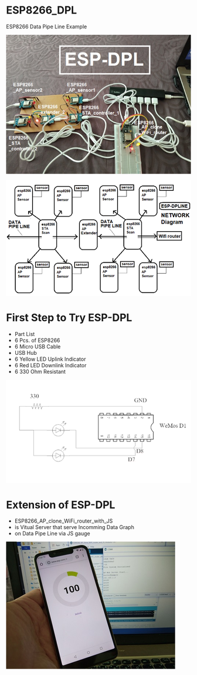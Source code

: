 # ESP8266_DPL
ESP8266 Data Pipe Line Example

![ESP-DPL-1-2](https://github.com/SmazControl/ESP8266_DPL/blob/master/ESP-DPL-1-2.jpg?raw=true)

![ESP-DPL](https://github.com/SmazControl/ESP8266_DPL/blob/master/ESP-DPLINE.png?raw=true)

First Step to Try ESP-DPL
=========================
- Part List 
- 6 Pcs. of ESP8266
- 6 Micro USB Cable
- USB Hub
- 6 Yellow LED Uplink Indicator
- 6 Red LED Downlink Indicator
- 6 330 Ohm Resistant

![ESP-DPL-Indicate-LED](https://github.com/SmazControl/ESP8266_DPL/blob/master/ESP-DPL-diagram.png?raw=true)

Extension of ESP-DPL
====================
- ESP8266_AP_clone_WiFi_router_with_JS
- is Vitual Server that serve Incomming Data Graph 
- on Data Pipe Line via JS gauge 

![ESP-DPL-Graph](https://github.com/SmazControl/ESP8266_DPL/blob/master/graph.jpg?raw=true)
